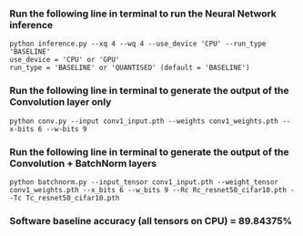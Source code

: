 ### Run the following line in terminal to run the Neural Network inference
`python inference.py --xq 4 --wq 4 --use_device 'CPU' --run_type 'BASELINE'`  
`use_device = 'CPU' or 'GPU'`  
`run_type = 'BASELINE' or 'QUANTISED' (default = 'BASELINE')` 

### Run the following line in terminal to generate the output of the Convolution layer only
`python conv.py --input conv1_input.pth --weights conv1_weights.pth --x-bits 6 --w-bits 9`

### Run the following line in terminal to generate the output of the Convolution + BatchNorm layers
`python batchnorm.py --input_tensor conv1_input.pth --weight_tensor conv1_weights.pth --x_bits 6 --w_bits 9 --Rc Rc_resnet50_cifar10.pth --Tc Tc_resnet50_cifar10.pth`

### Software baseline accuracy (all tensors on CPU) = 89.84375%

